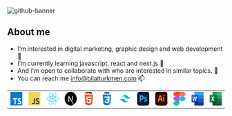 
![github-banner](https://user-images.githubusercontent.com/30315981/224540505-66985712-9d6a-4959-bd52-28df9cdde903.png)

## About me

- I’m interested in digital marketing, graphic design and web development 👀 
- I’m currently learning javascript, react and next.js 🌱 
- And i'm open to collaborate with who are interested in similar topics. 💞️ 
- You can reach me info@bilalturkmen.com 📫 

 <table>
      <tr>
        <td align="center">
          <a href="#bilal-lang">
            <img
              src="./dev/typescript.svg"
              width="32"
              height="32"
              alt="TypeScript"
            />
          </a>
        </td>
        <td align="center">
          <a href="#bilal-lang">
            <img
              src="./dev/javascript.svg"
              width="32"
              height="32"
              alt="JavaScript"
          /></a>
        </td>
        <td align="center">
          <a href="#bilal-lang">
            <img src="./dev/react.svg" width="32" height="32" alt="React"
          /></a>
        </td>
        <td align="center">
          <a href="#bilal-lang">
            <img src="./dev/nextjs.svg" width="32" height="32" alt="Next.js"
          /></a>
        </td>
        <td align="center">
          <a href="#bilal-lang">
            <img src="./dev/html5.svg" width="32" height="32" alt="HTML"
          /></a>       
        </td>
        <td align="center">
          <a href="#bilal-lang">
            <img src="./dev/css3.svg" width="32" height="32" alt="CSS"
          /></a>      
        </td>
        <td align="center">
          <a href="#bilal-lang">
            <img src="./dev/tailwind.svg" width="32" height="32" alt="Tailwind"
          /></a>       
        </td>
        <td align="center">
          <a href="#bilal-lang">
            <img src="./dev/photoshop.svg" width="32" height="32" alt="Photoshop"
          /></a>       
        </td>
        <td align="center">
          <a href="#bilal-lang">
            <img src="./dev/illustrator.svg" width="32" height="32" alt="Illustrator"
          /></a>       
        </td>
        <td align="center">
          <a href="#bilal-lang">
            <img src="./dev/figma.svg" width="32" height="32" alt="Figma"
          /></a>       
        </td>
        <td align="center">
          <a href="#bilal-lang">
            <img src="./dev/word.svg" width="32" height="32" alt="Word"
          /></a>       
        </td>
        <td align="center">
          <a href="#bilal-lang">
            <img src="./dev/excel.svg" width="32" height="32" alt="Excel"
          /></a>       
        </td>
      </tr>
    </table>


<!---
bilalturkmen/bilalturkmen is a ✨ special ✨ repository because its `README.md` (this file) appears on your GitHub profile.
You can click the Preview link to take a look at your changes.
--->
